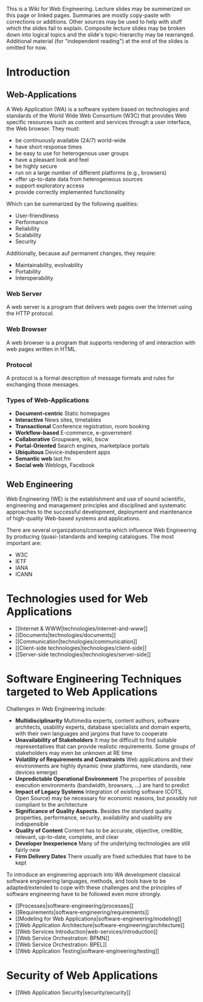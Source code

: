 This is a Wiki for Web Engineering. Lecture slides may be summerized on this page or linked pages. Summaries are mostly copy-paste with corrections or additions. Other sources may be used to help with stuff which the slides fail to explain. Composite lecture slides may be broken down into logical topics and the slide's topic-hierarchy may be rearranged. Additional material (for "independent reading") at the end of the slides is omitted for now.

# Introduction

## Web-Applications
A Web Application (WA) is a software system based on technologies and standards of the World Wide Web Consortium (W3C) that provides Web specific resources such as content and services through a user interface, the Web browser. They must:

* be continuously available (24/7) world-wide
* have short response times
* be easy to use for heterogenous user groups
* have a pleasant look and feel
* be highly secure
* run on a large number of different platforms (e.g., browsers)
* offer up-to-date data from heterogeneous sources
* support exploratory access
* provide correctly implemented functionality

Which can be summarized by the following qualities:

* User-friendliness
* Performance
* Reliability
* Scalability
* Security

Additionally, because auf permanent changes, they require:

* Maintainability, evolvability
* Portability
* Interoperability

### Web Server
A web server is a program that delivers web pages over the Internet using the HTTP protocol.

### Web Browser
A web browser is a program that supports rendering of and interaction with web pages written in HTML.

### Protocol
A protocol is a formal description of message formats and rules for exchanging those messages.

### Types of Web-Applications
* **Document-centric** Static homepages
* **Interactive** News sites, timetables
* **Transactional** Conference registration, room booking
* **Workflow-based** E-commerce, e-government
* **Collaborative** Groupware, wiki, bscw
* **Portal-Oriented** Search engines, marketplace portals
* **Ubiquitous** Device-independent apps
* **Semantic web** last.fm
* **Social web** Weblogs, Facebook

## Web Engineering
Web Engineering (WE) is the establishment and use of sound scientific, engineering and management principles and disciplined and systematic approaches to the successful development, deployment and maintenance of high-quality Web-based systems and applications.

There are several organizations/consortia which influence Web Engineering by producing (quasi-)standards and keeping catalogues. The most important are:

* W3C
* IETF
* IANA
* ICANN



# Technologies used for Web Applications

* [[Internet & WWW|technologies/internet-and-www]]
* [[Documents|technologies/documents]]
* [[Communication|technologies/communication]]
* [[Client-side technologies|technologies/client-side]]
* [[Server-side technologies|technologies/server-side]]


# Software Engineering Techniques targeted to Web Applications
Challenges in Web Engineering include:

* **Multidisciplinarity** Multimedia experts, content authors, software architects, usability experts, database specialists and domain experts, with their own languages and jargons that have to cooperate
* **Unavailability of Stakeholders** It may be difficult to find suitable representatives that can provide realistic requirements. Some groups of stakeholders may even be unknown at RE time
* **Volatility of Requirements and Constraints** Web applications and their environments are highly dynamic (new platforms, new standards, new devices emerge)
* **Unpredictable Operational Environment** The properties of possible execution environments (bandwidth, browsers, ...) are hard to predict
* **Impact of Legacy Systems** Integration of existing software (COTS, Open Source) may be necessary for economic reasons, but possibly not compliant to the architecture
* **Significance of Quality Aspects.** Besides the standard quality properties, performance, security, availability and usability are indispensible
* **Quality of Content** Content has to be accurate, objective, credible, relevant, up-to-date, complete, and clear
* **Developer Inexperience** Many of the underlying technologies are still fairly new
* **Firm Delivery Dates** There usually are fixed schedules that have to be kept

To introduce an engineering approach into WA development classical software engineering languages, methods, and tools have to be adapted/extended to cope with these challenges and  the principles of software engineering have to be followed even more strongly.

* [[Processes|software-engineering/processes]]
* [[Requirements|software-engineering/requirements]]
* [[Modeling for Web Applications|software-engineering/modeling]]
* [[Web Application Architecture|software-engineering/architecture]]
* [[Web Services Introduction|web-services/introduction]]
* [[Web Service Orchestration: BPMN]]
* [[Web Service Orchestration: BPEL]]
* [[Web Application Testing|software-engineering/testing]]


# Security of Web Applications
* [[Web Application Security|security/security]]
